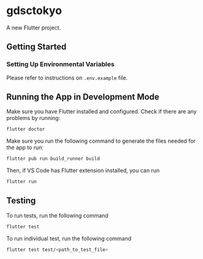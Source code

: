 # gdsctokyo

A new Flutter project.

## Getting Started

### Setting Up Environmental Variables

Please refer to instructions on `.env.example` file.

## Running the App in Development Mode

Make sure you have Flutter installed and configured.
Check if there are any problems by running:

```bash
flutter doctor
```
Make sure you run the following command to generate the files needed for the app to run:

```bash
flutter pub run build_runner build
```


Then, if VS Code has Flutter extension installed, you can run

```bash
flutter run
```

## Testing

To run tests, run the following command

```bash
flutter test
```

To run individual test, run the following command

```bash
flutter test test/<path_to_test_file>
```